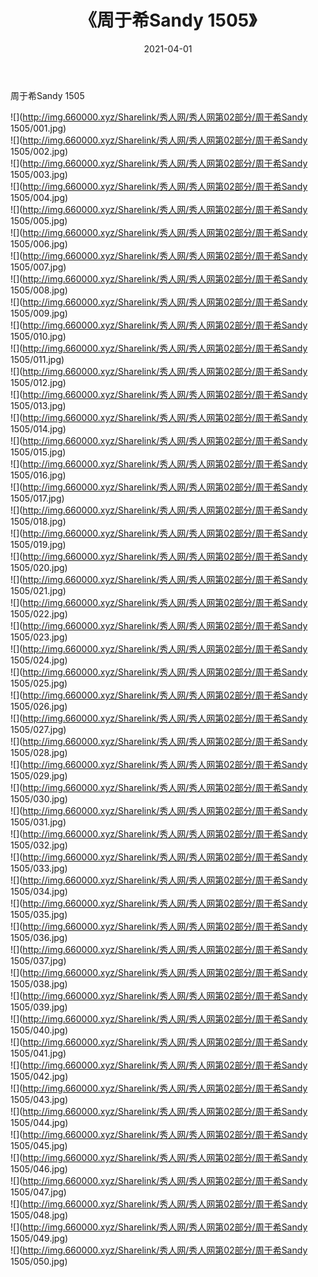 ﻿---
layout: post
title:  《周于希Sandy 1505》
date:   2021-04-01
img: http://img.660000.xyz/Sharelink/秀人网/秀人网第02部分/周于希Sandy 1505/000.jpg
categories: [美女, 清纯, 唯美]
---

周于希Sandy 1505

  ![](http://img.660000.xyz/Sharelink/秀人网/秀人网第02部分/周于希Sandy 1505/001.jpg) <br> ![](http://img.660000.xyz/Sharelink/秀人网/秀人网第02部分/周于希Sandy 1505/002.jpg) <br> ![](http://img.660000.xyz/Sharelink/秀人网/秀人网第02部分/周于希Sandy 1505/003.jpg) <br> ![](http://img.660000.xyz/Sharelink/秀人网/秀人网第02部分/周于希Sandy 1505/004.jpg) <br> ![](http://img.660000.xyz/Sharelink/秀人网/秀人网第02部分/周于希Sandy 1505/005.jpg) <br> ![](http://img.660000.xyz/Sharelink/秀人网/秀人网第02部分/周于希Sandy 1505/006.jpg) <br> ![](http://img.660000.xyz/Sharelink/秀人网/秀人网第02部分/周于希Sandy 1505/007.jpg) <br> ![](http://img.660000.xyz/Sharelink/秀人网/秀人网第02部分/周于希Sandy 1505/008.jpg) <br> ![](http://img.660000.xyz/Sharelink/秀人网/秀人网第02部分/周于希Sandy 1505/009.jpg) <br> ![](http://img.660000.xyz/Sharelink/秀人网/秀人网第02部分/周于希Sandy 1505/010.jpg) <br> ![](http://img.660000.xyz/Sharelink/秀人网/秀人网第02部分/周于希Sandy 1505/011.jpg) <br> ![](http://img.660000.xyz/Sharelink/秀人网/秀人网第02部分/周于希Sandy 1505/012.jpg) <br> ![](http://img.660000.xyz/Sharelink/秀人网/秀人网第02部分/周于希Sandy 1505/013.jpg) <br> ![](http://img.660000.xyz/Sharelink/秀人网/秀人网第02部分/周于希Sandy 1505/014.jpg) <br> ![](http://img.660000.xyz/Sharelink/秀人网/秀人网第02部分/周于希Sandy 1505/015.jpg) <br> ![](http://img.660000.xyz/Sharelink/秀人网/秀人网第02部分/周于希Sandy 1505/016.jpg) <br> ![](http://img.660000.xyz/Sharelink/秀人网/秀人网第02部分/周于希Sandy 1505/017.jpg) <br> ![](http://img.660000.xyz/Sharelink/秀人网/秀人网第02部分/周于希Sandy 1505/018.jpg) <br> ![](http://img.660000.xyz/Sharelink/秀人网/秀人网第02部分/周于希Sandy 1505/019.jpg) <br> ![](http://img.660000.xyz/Sharelink/秀人网/秀人网第02部分/周于希Sandy 1505/020.jpg) <br> ![](http://img.660000.xyz/Sharelink/秀人网/秀人网第02部分/周于希Sandy 1505/021.jpg) <br> ![](http://img.660000.xyz/Sharelink/秀人网/秀人网第02部分/周于希Sandy 1505/022.jpg) <br> ![](http://img.660000.xyz/Sharelink/秀人网/秀人网第02部分/周于希Sandy 1505/023.jpg) <br> ![](http://img.660000.xyz/Sharelink/秀人网/秀人网第02部分/周于希Sandy 1505/024.jpg) <br> ![](http://img.660000.xyz/Sharelink/秀人网/秀人网第02部分/周于希Sandy 1505/025.jpg) <br> ![](http://img.660000.xyz/Sharelink/秀人网/秀人网第02部分/周于希Sandy 1505/026.jpg) <br> ![](http://img.660000.xyz/Sharelink/秀人网/秀人网第02部分/周于希Sandy 1505/027.jpg) <br> ![](http://img.660000.xyz/Sharelink/秀人网/秀人网第02部分/周于希Sandy 1505/028.jpg) <br> ![](http://img.660000.xyz/Sharelink/秀人网/秀人网第02部分/周于希Sandy 1505/029.jpg) <br> ![](http://img.660000.xyz/Sharelink/秀人网/秀人网第02部分/周于希Sandy 1505/030.jpg) <br> ![](http://img.660000.xyz/Sharelink/秀人网/秀人网第02部分/周于希Sandy 1505/031.jpg) <br> ![](http://img.660000.xyz/Sharelink/秀人网/秀人网第02部分/周于希Sandy 1505/032.jpg) <br> ![](http://img.660000.xyz/Sharelink/秀人网/秀人网第02部分/周于希Sandy 1505/033.jpg) <br> ![](http://img.660000.xyz/Sharelink/秀人网/秀人网第02部分/周于希Sandy 1505/034.jpg) <br> ![](http://img.660000.xyz/Sharelink/秀人网/秀人网第02部分/周于希Sandy 1505/035.jpg) <br> ![](http://img.660000.xyz/Sharelink/秀人网/秀人网第02部分/周于希Sandy 1505/036.jpg) <br> ![](http://img.660000.xyz/Sharelink/秀人网/秀人网第02部分/周于希Sandy 1505/037.jpg) <br> ![](http://img.660000.xyz/Sharelink/秀人网/秀人网第02部分/周于希Sandy 1505/038.jpg) <br> ![](http://img.660000.xyz/Sharelink/秀人网/秀人网第02部分/周于希Sandy 1505/039.jpg) <br> ![](http://img.660000.xyz/Sharelink/秀人网/秀人网第02部分/周于希Sandy 1505/040.jpg) <br> ![](http://img.660000.xyz/Sharelink/秀人网/秀人网第02部分/周于希Sandy 1505/041.jpg) <br> ![](http://img.660000.xyz/Sharelink/秀人网/秀人网第02部分/周于希Sandy 1505/042.jpg) <br> ![](http://img.660000.xyz/Sharelink/秀人网/秀人网第02部分/周于希Sandy 1505/043.jpg) <br> ![](http://img.660000.xyz/Sharelink/秀人网/秀人网第02部分/周于希Sandy 1505/044.jpg) <br> ![](http://img.660000.xyz/Sharelink/秀人网/秀人网第02部分/周于希Sandy 1505/045.jpg) <br> ![](http://img.660000.xyz/Sharelink/秀人网/秀人网第02部分/周于希Sandy 1505/046.jpg) <br> ![](http://img.660000.xyz/Sharelink/秀人网/秀人网第02部分/周于希Sandy 1505/047.jpg) <br> ![](http://img.660000.xyz/Sharelink/秀人网/秀人网第02部分/周于希Sandy 1505/048.jpg) <br> ![](http://img.660000.xyz/Sharelink/秀人网/秀人网第02部分/周于希Sandy 1505/049.jpg) <br> ![](http://img.660000.xyz/Sharelink/秀人网/秀人网第02部分/周于希Sandy 1505/050.jpg) <br>